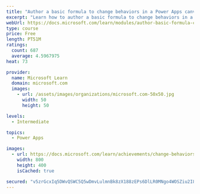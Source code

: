 ```yaml
---
title: "Author a basic formula to change behaviors in a Power Apps canvas app"
excerpt: "Learn how to author a basic formula to change behaviors in a Power Apps canvas app."
webUrl: https://docs.microsoft.com/learn/modules/author-basic-formula-change-behaviors-powerapps/
type: course
price: Free
length: PT51M
ratings:
  count: 687
  average: 4.5967975
heat: 73

provider:
  name: Microsoft Learn
  domain: microsoft.com
  images:
    - url: /assets/images/organizations/microsoft.com-50x50.jpg
      width: 50
      height: 50

levels:
  - Intermediate

topics:
  - Power Apps

images:
  - url: https://docs.microsoft.com/learn/achievements/change-behaviors-social.png
    width: 800
    height: 400
    isCached: true

secured: "v5zrGcxIq5DWvQSWC5Q5wDmvLulmnBk8zX188zEPs6DlLR0MNgo4WOSZiu2I8inyMyvYbAY1c1/smTcn8RTgqo7E8xwauE8djkETajQT8oEiefW9M/WvlH0ZpucLTC3lGMLMVgAWXFo2LyXAan5AHMQ0SS7y9uj9Je/qgJpBK48f7U5evAKBfWCHSgS6NHOf8Y68UUwaWd7BGR8dmd4UZ31KO2hGnESkVOP++tN6V/lAyhg1FrXcsYIxp8GV2FUoH4v1S3SQ9seG3LXtZQL9ZpaF/xjwitAeMPEjhueC6v44iLSsNKhujvAvBolctrEEbHSy885dhhEaxFNDO5sGXsSAcwhhsJmNQy7OwL8nKJJFn/YrrCH9PoZKCpr14Ak+7QZOwon/4ORwN4CWYQyWRw==;THbw5rMSjTuwX5QQGeUZog=="
---
```


